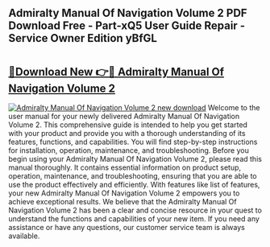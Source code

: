 ## Admiralty Manual Of Navigation Volume 2 PDF Download Free - Part-xQ5 User Guide Repair - Service Owner Edition yBfGL

# <h2><a href="http://cf27665.oget.top/?id=Admiralty+Manual+Of+Navigation+Volume+2">🔗Download New 👉🔴 Admiralty Manual Of Navigation Volume 2</a></h2>

[![Admiralty Manual Of Navigation Volume 2 new download](https://i.imgur.com/5g1atiW.png)](http://cf27665.oget.top/?id=Admiralty+Manual+Of+Navigation+Volume+2)
Welcome to the user manual for your newly delivered Admiralty Manual Of Navigation Volume 2. This comprehensive guide is intended to help you get started with your product and provide you with a thorough understanding of its features, functions, and capabilities. You will find step-by-step instructions for installation, operation, maintenance, and troubleshooting. Before you begin using your Admiralty Manual Of Navigation Volume 2, please read this manual thoroughly. It contains essential information on product setup, operation, maintenance, and troubleshooting, ensuring that you are able to use the product effectively and efficiently. With features like list of features, your new Admiralty Manual Of Navigation Volume 2 empowers you to achieve exceptional results. We believe that the Admiralty Manual Of Navigation Volume 2 has been a clear and concise resource in your quest to understand the functions and capabilities of your new item. If you need any assistance or have any questions, our customer service team is always available.
